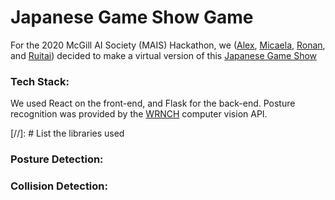 # Japanese Game Show Game

For the 2020 McGill AI Society (MAIS) Hackathon, we ([Alex](https://github.com/allu5662), [Micaela](https://github.com/mgraiver), [Ronan](https://github.com/RonanAlmeida), and [Ruitai](https://github.com/ruitaiS)) decided to make a virtual version of this [Japanese Game Show](https://youtu.be/6ioiMXKpHxI)


### Tech Stack:
We used React on the front-end, and Flask for the back-end. Posture recognition was provided by the [WRNCH](https://wrnch.ai/) computer vision API.

[//]: # List the libraries used

### Posture Detection:

### Collision Detection:


